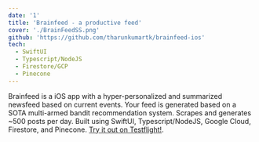 ```yaml
---
date: '1'
title: 'Brainfeed - a productive feed'
cover: './BrainFeedSS.png'
github: 'https://github.com/tharunkumartk/brainfeed-ios'
tech:
  - SwiftUI
  - Typescript/NodeJS
  - Firestore/GCP
  - Pinecone
---
```


Brainfeed is a iOS app with a hyper-personalized and summarized newsfeed based on current events. Your feed is generated based on a SOTA multi-armed bandit recommendation system. Scrapes and generates ~500 posts per day. Built using SwiftUI, Typescript/NodeJS, Google Cloud, Firestore, and Pinecone. [Try it out on Testflight!](https://testflight.apple.com/join/Ap1Jgw8a). 